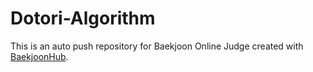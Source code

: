# Dotori-Algorithm
This is an auto push repository for Baekjoon Online Judge created with [BaekjoonHub](https://github.com/BaekjoonHub/BaekjoonHub).
